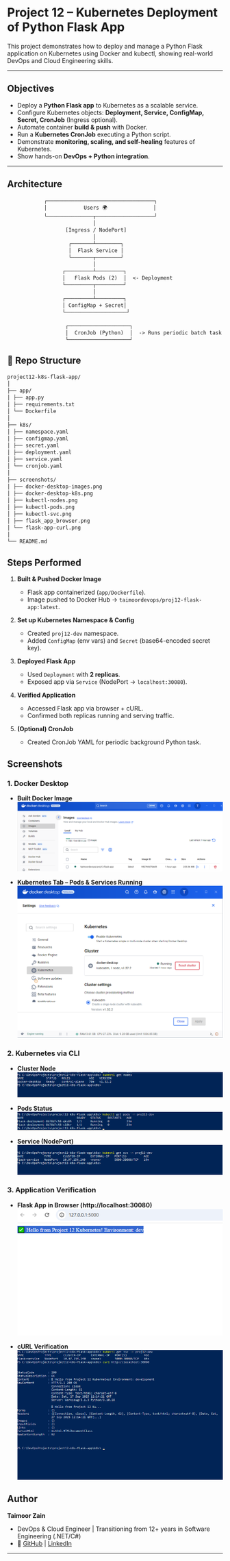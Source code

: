 #  Project 12 – Kubernetes Deployment of Python Flask App  

This project demonstrates how to deploy and manage a Python Flask application on Kubernetes using Docker and kubectl, showing real-world DevOps and Cloud Engineering skills.

---

##  Objectives  

- Deploy a **Python Flask app** to Kubernetes as a scalable service.  
- Configure Kubernetes objects: **Deployment, Service, ConfigMap, Secret, CronJob** (Ingress optional).  
- Automate container **build & push** with Docker.  
- Run a **Kubernetes CronJob** executing a Python script.  
- Demonstrate **monitoring, scaling, and self-healing** features of Kubernetes.  
- Show hands-on **DevOps + Python integration**.  

---

##  Architecture  

                ┌───────────────────────────────────┐
                │            Users 🌍               │
                └───────────────┬───────────────────┘
                                │
                       [Ingress / NodePort]
                                │
                        ┌───────┴────────┐
                        │  Flask Service │
                        └───────┬────────┘
                                │
                      ┌─────────┴─────────┐
                      │   Flask Pods (2)  │  <- Deployment
                      └─────────┬─────────┘
                                │
                      ┌─────────┴─────────┐
                      │ ConfigMap + Secret│
                      └────────────────────┘

                       ┌────────────────────┐
                       │  CronJob (Python)  │  -> Runs periodic batch task
                       └────────────────────┘
## 📂 Repo Structure   
```
project12-k8s-flask-app/
│
├── app/
│ ├── app.py
│ ├── requirements.txt
│ └── Dockerfile
│
├── k8s/
│ ├── namespace.yaml
│ ├── configmap.yaml
│ ├── secret.yaml
│ ├── deployment.yaml
│ ├── service.yaml
│ └── cronjob.yaml
│
├── screenshots/
│ ├── docker-desktop-images.png
│ ├── docker-desktop-k8s.png
│ ├── kubectl-nodes.png
│ ├── kubectl-pods.png
│ ├── kubectl-svc.png
│ ├── flask_app_browser.png
│ └── flask-app-curl.png
│
└── README.md
```
## Steps Performed  

1. **Built & Pushed Docker Image**  
   - Flask app containerized (`app/Dockerfile`).  
   - Image pushed to Docker Hub → `taimoordevops/proj12-flask-app:latest`.  

2. **Set up Kubernetes Namespace & Config**  
   - Created `proj12-dev` namespace.  
   - Added `ConfigMap` (env vars) and `Secret` (base64-encoded secret key).  

3. **Deployed Flask App**  
   - Used `Deployment` with **2 replicas**.  
   - Exposed app via `Service` (NodePort → `localhost:30080`).  

4. **Verified Application**  
   - Accessed Flask app via browser + cURL.  
   - Confirmed both replicas running and serving traffic.  

5. **(Optional) CronJob**  
   - Created CronJob YAML for periodic background Python task.

## Screenshots  

### 1. Docker Desktop  
- **Built Docker Image**  
  ![Docker Image](screenshots/docker-desktop-images.png)  

- **Kubernetes Tab – Pods & Services Running**  
  ![Kubernetes Tab](screenshots/docker-desktop-k8s.png)  

### 2. Kubernetes via CLI  
- **Cluster Node**  
  ![Nodes](screenshots/kubectl-nodes.png)  

- **Pods Status**  
  ![Pods](screenshots/kubectl-pods.png)  

- **Service (NodePort)**  
  ![Service](screenshots/kubectl-svc.png)  

### 3. Application Verification  
- **Flask App in Browser (http://localhost:30080)**  
  ![Flask App Browser](screenshots/flask_app_browser.png)  

- **cURL Verification**  
  ![Flask App cURL](screenshots/flask-app-curl.png)  
## Author  

**Taimoor Zain**  
-  DevOps & Cloud Engineer | Transitioning from 12+ years in Software Engineering (.NET/C#)  
- 🔗 [GitHub](https://github.com/taimoordevops) | [LinkedIn](https://linkedin.com/in/taimoorzain)  

---
